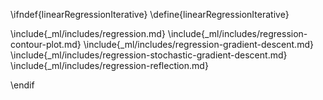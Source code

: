 \ifndef{linearRegressionIterative}
\define{linearRegressionIterative}

\include{_ml/includes/regression.md}
\include{_ml/includes/regression-contour-plot.md}
\include{_ml/includes/regression-gradient-descent.md}
\include{_ml/includes/regression-stochastic-gradient-descent.md}
\include{_ml/includes/regression-reflection.md}

\endif

